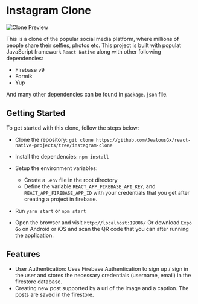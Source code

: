 # Instagram Clone

![Clone Preview](https://github.com/JealousGx/react-native-projects/tree/instagram-clone/assets/preview.png)

This is a clone of the popular social media platform, where millions of people share their selfies, photos etc. This project is built with populat JavaScript framework `React Native` along with other following dependencies:

- Firebase v9
- Formik
- Yup

And many other dependencies can be found in `package.json` file.

## Getting Started

To get started with this clone, follow the steps below:

- Clone the repository: `git clone https://github.com/JealousGx/react-native-projects/tree/instagram-clone`
- Install the dependencies: `npm install`
- Setup the environment variables:

  - Create a `.env` file in the root directory
  - Define the variable `REACT_APP_FIREBASE_API_KEY`, and `REACT_APP_FIREBASE_APP_ID` with your credentials that you get after creating a project in firebase.

- Run `yarn start` or `npm start`
- Open the browser and visit `http://localhost:19006/` Or download `Expo Go` on Android or iOS and scan the QR code that you can after running the application.

## Features

- User Authentication: Uses Firebase Authentication to sign up / sign in the user and stores the necessary credentials (username, email) in the firestore database.
- Creating new post supported by a url of the image and a caption. The posts are saved in the firestore.
